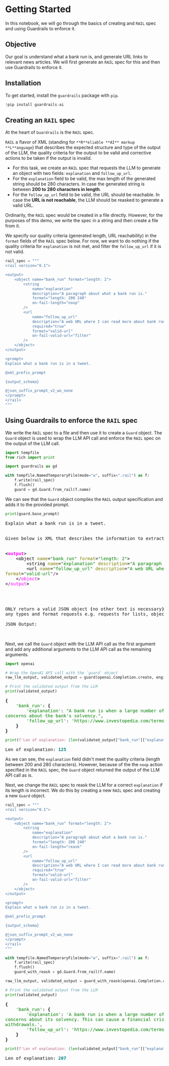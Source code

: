 # Getting Started

In this notebook, we will go through the basics of creating and `RAIL` spec and using Guardrails to enforce it.

## Objective

Our goal is understand what a bank run is, and generate URL links to relevant news articles. We will first generate an `RAIL` spec for this and then use Guardrails to enforce it.

## Installation

To get started, install the `guardrails` package with `pip`.



```python
!pip install guardrails-ai
```

## Creating an `RAIL` spec

At the heart of `Guardrails` is the `RAIL` spec.

`RAIL` a flavor of XML (standing for `**R**eliable **AI** markup **L**anguage`) that describes the expected structure and type of the output of the LLM, the quality criteria for the output to be valid and corrective actions to be taken if the output is invalid.

- For this task, we create an `RAIL` spec that requests the LLM to generate an object with two fields: `explanation` and `follow_up_url`.
- For the `explanation` field to be valid, the max length of the generated string should be 280 characters. In case the generated string is between **200 to 280 characters in length**.
- For the `follow_up_url` field to be valid, the URL should be reachable. In case the **URL is not reachable**, the LLM should be reasked to generate a valid URL.

Ordinarily, the `RAIL` spec would be created in a file directly. However, for the purposes of this demo, we write the spec in a string and then create a file from it.

We specify our quality criteria (generated length, URL reachability) in the `format` fields of the `RAIL` spec below. For now, we want to do nothing if the quality criteria for `explanation` is not met, and filter the `follow_up_url` if it is not valid.


```python
rail_spec = """
<rail version="0.1">

<output>
    <object name="bank_run" format="length: 2">
        <string
            name="explanation"
            description="A paragraph about what a bank run is."
            format="length: 200 240"
            on-fail-length="noop"
        />
        <url
            name="follow_up_url"
            description="A web URL where I can read more about bank runs."
            required="true"
            format="valid-url"
            on-fail-valid-url="filter"
        />
    </object>
</output>

<prompt>
Explain what a bank run is in a tweet.

@xml_prefix_prompt

{output_schema}

@json_suffix_prompt_v2_wo_none
</prompt>
</rail>
"""
```

## Using Guardrails to enforce the `RAIL` spec

We write the `RAIL` spec to a file and then use it to create a `Guard` object. The `Guard` object is used to wrap the LLM API call and enforce the `RAIL` spec on the output of the LLM call.


```python
import tempfile
from rich import print

import guardrails as gd

with tempfile.NamedTemporaryFile(mode="w", suffix=".rail") as f:
    f.write(rail_spec)
    f.flush()
    guard = gd.Guard.from_rail(f.name)
```

We can see that the `Guard` object compiles the `RAIL` output specification and adds it to the provided prompt.


```python
print(guard.base_prompt)
```


<pre style="white-space:pre;overflow-x:auto;line-height:normal;font-family:Menlo,'DejaVu Sans Mono',consolas,'Courier New',monospace">
Explain what a bank run is in a tweet.


Given below is XML that describes the information to extract from this document and the tags to extract it into.


<span style="font-weight: bold">&lt;</span><span style="color: #ff00ff; text-decoration-color: #ff00ff; font-weight: bold">output</span><span style="color: #000000; text-decoration-color: #000000">&gt;</span>
<span style="color: #000000; text-decoration-color: #000000">    &lt;object </span><span style="color: #808000; text-decoration-color: #808000">name</span><span style="color: #000000; text-decoration-color: #000000">=</span><span style="color: #008000; text-decoration-color: #008000">"bank_run"</span><span style="color: #000000; text-decoration-color: #000000"> </span><span style="color: #808000; text-decoration-color: #808000">format</span><span style="color: #000000; text-decoration-color: #000000">=</span><span style="color: #008000; text-decoration-color: #008000">"length: 2"</span><span style="color: #000000; text-decoration-color: #000000">&gt;</span>
<span style="color: #000000; text-decoration-color: #000000">        &lt;string </span><span style="color: #808000; text-decoration-color: #808000">name</span><span style="color: #000000; text-decoration-color: #000000">=</span><span style="color: #008000; text-decoration-color: #008000">"explanation"</span><span style="color: #000000; text-decoration-color: #000000"> </span><span style="color: #808000; text-decoration-color: #808000">description</span><span style="color: #000000; text-decoration-color: #000000">=</span><span style="color: #008000; text-decoration-color: #008000">"A paragraph about what a bank run is."</span><span style="color: #000000; text-decoration-color: #000000"> </span><span style="color: #808000; text-decoration-color: #808000">format</span><span style="color: #000000; text-decoration-color: #000000">=</span><span style="color: #008000; text-decoration-color: #008000">"length: 200 240"</span><span style="color: #800080; text-decoration-color: #800080">/</span><span style="color: #000000; text-decoration-color: #000000">&gt;</span>
<span style="color: #000000; text-decoration-color: #000000">        &lt;url </span><span style="color: #808000; text-decoration-color: #808000">name</span><span style="color: #000000; text-decoration-color: #000000">=</span><span style="color: #008000; text-decoration-color: #008000">"follow_up_url"</span><span style="color: #000000; text-decoration-color: #000000"> </span><span style="color: #808000; text-decoration-color: #808000">description</span><span style="color: #000000; text-decoration-color: #000000">=</span><span style="color: #008000; text-decoration-color: #008000">"A web URL where I can read more about bank runs."</span><span style="color: #000000; text-decoration-color: #000000"> </span><span style="color: #808000; text-decoration-color: #808000">required</span><span style="color: #000000; text-decoration-color: #000000">=</span><span style="color: #008000; text-decoration-color: #008000">"true"</span><span style="color: #000000; text-decoration-color: #000000"> </span>
<span style="color: #808000; text-decoration-color: #808000">format</span><span style="color: #000000; text-decoration-color: #000000">=</span><span style="color: #008000; text-decoration-color: #008000">"valid-url"</span><span style="color: #800080; text-decoration-color: #800080">/</span><span style="color: #000000; text-decoration-color: #000000">&gt;</span>
<span style="color: #000000; text-decoration-color: #000000">    &lt;</span><span style="color: #800080; text-decoration-color: #800080">/</span><span style="color: #ff00ff; text-decoration-color: #ff00ff">object</span><span style="color: #000000; text-decoration-color: #000000">&gt;</span>
<span style="color: #000000; text-decoration-color: #000000">&lt;</span><span style="color: #800080; text-decoration-color: #800080">/</span><span style="color: #ff00ff; text-decoration-color: #ff00ff">output</span><span style="font-weight: bold">&gt;</span>




ONLY return a valid JSON object <span style="font-weight: bold">(</span>no other text is necessary<span style="font-weight: bold">)</span>. The JSON MUST conform to the XML format, including 
any types and format requests e.g. requests for lists, objects and specific types. Be correct and concise.

JSON Output:


</pre>



Next, we call the `Guard` object with the LLM API call as the first argument and add any additional arguments to the LLM API call as the remaining arguments.


```python
import openai

# Wrap the OpenAI API call with the `guard` object
raw_llm_output, validated_output = guard(openai.Completion.create, engine="text-davinci-003", max_tokens=1024, temperature=0.3)

# Print the validated output from the LLM
print(validated_output)
```


<pre style="white-space:pre;overflow-x:auto;line-height:normal;font-family:Menlo,'DejaVu Sans Mono',consolas,'Courier New',monospace"><span style="font-weight: bold">{</span>
    <span style="color: #008000; text-decoration-color: #008000">'bank_run'</span>: <span style="font-weight: bold">{</span>
        <span style="color: #008000; text-decoration-color: #008000">'explanation'</span>: <span style="color: #008000; text-decoration-color: #008000">"A bank run is when a large number of customers withdraw their deposits from a bank due to </span>
<span style="color: #008000; text-decoration-color: #008000">concerns about the bank's solvency."</span>,
        <span style="color: #008000; text-decoration-color: #008000">'follow_up_url'</span>: <span style="color: #008000; text-decoration-color: #008000">'https://www.investopedia.com/terms/b/bankrun.asp'</span>
    <span style="font-weight: bold">}</span>
<span style="font-weight: bold">}</span>
</pre>




```python
print(f'Len of explanation: {len(validated_output["bank_run"]["explanation"])}')
```


<pre style="white-space:pre;overflow-x:auto;line-height:normal;font-family:Menlo,'DejaVu Sans Mono',consolas,'Courier New',monospace">Len of explanation: <span style="color: #008080; text-decoration-color: #008080; font-weight: bold">125</span>
</pre>



As we can see, the `explanation` field didn't meet the quality criteria (length between 200 and 280 characters). However, because of the the `noop` action specified in the `RAIL` spec, the `Guard` object returned the output of the LLM API call as is.

Next, we change the `RAIL` spec to reask the LLM for a correct `explanation` if its length is incorrect. We do this by creating a new `RAIL` spec and creating a new `Guard` object.


```python
rail_spec = """
<rail version="0.1">

<output>
    <object name="bank_run" format="length: 2">
        <string
            name="explanation"
            description="A paragraph about what a bank run is."
            format="length: 200 240"
            on-fail-length="reask"
        />
        <url
            name="follow_up_url"
            description="A web URL where I can read more about bank runs."
            required="true"
            format="valid-url"
            on-fail-valid-url="filter"
        />
    </object>
</output>

<prompt>
Explain what a bank run is in a tweet.

@xml_prefix_prompt

{output_schema}

@json_suffix_prompt_v2_wo_none
</prompt>
</rail>
"""

with tempfile.NamedTemporaryFile(mode="w", suffix=".rail") as f:
    f.write(rail_spec)
    f.flush()
    guard_with_reask = gd.Guard.from_rail(f.name)

raw_llm_output, validated_output = guard_with_reask(openai.Completion.create, engine="text-davinci-003", max_tokens=1024, temperature=0.3)

# Print the validated output from the LLM
print(validated_output)
```


<pre style="white-space:pre;overflow-x:auto;line-height:normal;font-family:Menlo,'DejaVu Sans Mono',consolas,'Courier New',monospace"><span style="font-weight: bold">{</span>
    <span style="color: #008000; text-decoration-color: #008000">'bank_run'</span>: <span style="font-weight: bold">{</span>
        <span style="color: #008000; text-decoration-color: #008000">'explanation'</span>: <span style="color: #008000; text-decoration-color: #008000">'A bank run is when a large number of people withdraw their deposits from a bank due to </span>
<span style="color: #008000; text-decoration-color: #008000">concerns about its solvency. This can cause a financial crisis if the bank is unable to meet the demand for </span>
<span style="color: #008000; text-decoration-color: #008000">withdrawals.'</span>,
        <span style="color: #008000; text-decoration-color: #008000">'follow_up_url'</span>: <span style="color: #008000; text-decoration-color: #008000">'https://www.investopedia.com/terms/b/bankrun.asp'</span>
    <span style="font-weight: bold">}</span>
<span style="font-weight: bold">}</span>
</pre>




```python
print(f'Len of explanation: {len(validated_output["bank_run"]["explanation"])}')
```


<pre style="white-space:pre;overflow-x:auto;line-height:normal;font-family:Menlo,'DejaVu Sans Mono',consolas,'Courier New',monospace">Len of explanation: <span style="color: #008080; text-decoration-color: #008080; font-weight: bold">207</span>
</pre>

